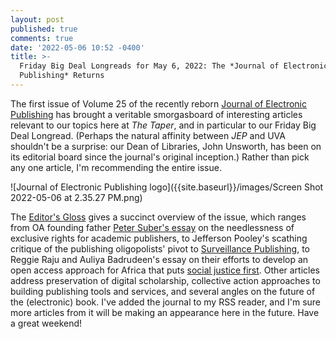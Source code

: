 ```yaml
---
layout: post
published: true
comments: true
date: '2022-05-06 10:52 -0400'
title: >-
  Friday Big Deal Longreads for May 6, 2022: The *Journal of Electronic
  Publishing* Returns
---
```

The first issue of Volume 25 of the recently reborn [Journal of Electronic Publishing](https://journals.publishing.umich.edu/jep/) has brought a veritable smorgasboard of interesting articles relevant to our topics here at _The Taper_, and in particular to our Friday Big Deal Longread. (Perhaps the natural affinity between _JEP_ and UVA shouldn't be a surprise: our Dean of Libraries, John Unsworth, has been on its editorial board since the journal's original inception.) Rather than pick any one article, I'm recommending the entire issue. 

![Journal of Electronic Publishing logo]({{site.baseurl}}/images/Screen Shot 2022-05-06 at 2.35.27 PM.png)


The [Editor's Gloss](https://journals.publishing.umich.edu/jep/article/id/2333/) gives a succinct overview of the issue, which ranges from OA founding father [Peter Suber's essay](https://journals.publishing.umich.edu/jep/article/id/1869/) on the needlessness of exclusive rights for academic publishers, to Jefferson Pooley's scathing critique of the publishing oligopolists' pivot to [Surveillance Publishing](https://journals.publishing.umich.edu/jep/article/id/1874/), to Reggie Raju and Auliya Badrudeen's essay on their efforts to develop an open access approach for Africa that puts [social justice first](https://journals.publishing.umich.edu/jep/article/id/1910/). Other articles address preservation of digital scholarship, collective action approaches to building publishing tools and services, and several angles on the future of the (electronic) book. I've added the journal to my RSS reader, and I'm sure more articles from it will be making an appearance here in the future. Have a great weekend! 